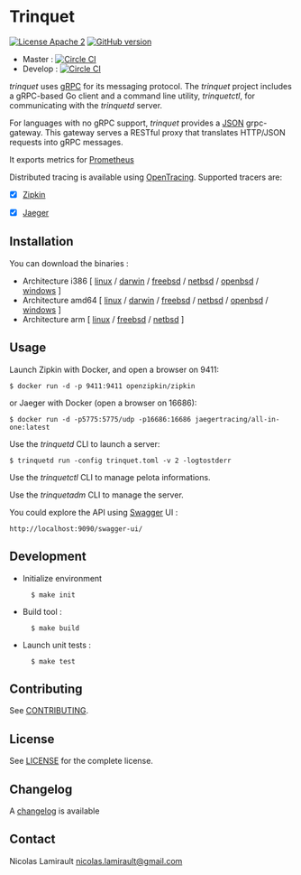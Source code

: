 # Trinquet

[![License Apache 2][badge-license]](LICENSE)
[![GitHub version](https://badge.fury.io/gh/pilotariak%2Ftrinquet.svg)](https://badge.fury.io/gh/pilotariak%2Ftrinquet)

* Master : [![Circle CI](https://circleci.com/gh/pilotariak/trinquet/tree/master.svg?style=svg)](https://circleci.com/gh/pilotariak/trinquet/tree/master)
* Develop : [![Circle CI](https://circleci.com/gh/pilotariak/trinquet/tree/develop.svg?style=svg)](https://circleci.com/gh/pilotariak/trinquet/tree/develop)


*trinquet* uses [gRPC](http://www.grpc.io/) for its messaging protocol. The *trinquet* project includes a gRPC-based Go client and a command line utility, *trinquetctl*, for communicating with the *trinquetd* server.

For languages with no gRPC support, *trinquet* provides a [JSON](http://www.json.org/) grpc-gateway. This gateway serves a RESTful proxy that translates HTTP/JSON requests into gRPC messages.

It exports metrics for [Prometheus](https://prometheus.io/)

Distributed tracing is available using [OpenTracing](http://opentracing.io/). Supported tracers are:
* [x] [Zipkin](https://github.com/openzipkin)
* [x] [Jaeger](https://github.com/uber/jaeger)


## Installation

You can download the binaries :

* Architecture i386 [ [linux](https://bintray.com/artifact/download/pilotariak/oss/trinquet-0.2.0_linux_386) / [darwin](https://bintray.com/artifact/download/pilotariak/oss/trinquet-0.2.0_darwin_386) / [freebsd](https://bintray.com/artifact/download/pilotariak/oss/trinquet-0.2.0_freebsd_386) / [netbsd](https://bintray.com/artifact/download/pilotariak/oss/trinquet-0.2.0_netbsd_386) / [openbsd](https://bintray.com/artifact/download/pilotariak/oss/trinquet-0.2.0_openbsd_386) / [windows](https://bintray.com/artifact/download/pilotariak/oss/trinquet-0.2.0_windows_386.exe) ]
* Architecture amd64 [ [linux](https://bintray.com/artifact/download/pilotariak/oss/trinquet-0.2.0_linux_amd64) / [darwin](https://bintray.com/artifact/download/pilotariak/oss/trinquet-0.2.0_darwin_amd64) / [freebsd](https://bintray.com/artifact/download/pilotariak/oss/trinquet-0.2.0_freebsd_amd64) / [netbsd](https://bintray.com/artifact/download/pilotariak/oss/trinquet-0.2.0_netbsd_amd64) / [openbsd](https://bintray.com/artifact/download/pilotariak/oss/trinquet-0.2.0_openbsd_amd64) / [windows](https://bintray.com/artifact/download/pilotariak/oss/trinquet-0.2.0_windows_amd64.exe) ]
* Architecture arm [ [linux](https://bintray.com/artifact/download/pilotariak/oss/trinquet-0.2.0_linux_arm) / [freebsd](https://bintray.com/artifact/download/pilotariak/oss/trinquet-0.2.0_freebsd_arm) / [netbsd](https://bintray.com/artifact/download/pilotariak/oss/trinquet-0.2.0_netbsd_arm) ]

## Usage

Launch Zipkin with Docker, and open a browser on 9411:

    $ docker run -d -p 9411:9411 openzipkin/zipkin

or Jaeger with Docker (open a browser on 16686):

    $ docker run -d -p5775:5775/udp -p16686:16686 jaegertracing/all-in-one:latest

Use the *trinquetd* CLI to launch a server:

    $ trinquetd run -config trinquet.toml -v 2 -logtostderr

Use the *trinquetctl* CLI to manage pelota informations.

Use the *trinquetadm* CLI to manage the server.

You could explore the API using [Swagger](http://swagger.io/) UI :

    http://localhost:9090/swagger-ui/


## Development

* Initialize environment

        $ make init

* Build tool :

        $ make build

* Launch unit tests :

        $ make test

## Contributing

See [CONTRIBUTING](CONTRIBUTING.md).


## License

See [LICENSE](LICENSE) for the complete license.


## Changelog

A [changelog](ChangeLog.md) is available


## Contact

Nicolas Lamirault <nicolas.lamirault@gmail.com>

[badge-license]: https://img.shields.io/badge/license-Apache2-green.svg?style=flat
